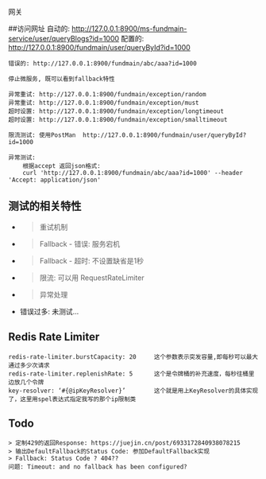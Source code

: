 网关

##访问网址
    自动的: http://127.0.0.1:8900/ms-fundmain-service/user/queryBlogs?id=1000
    配置的: http://127.0.0.1:8900/fundmain/user/queryById?id=1000

    错误的: http://127.0.0.1:8900/fundmain/abc/aaa?id=1000

    停止微服务, 既可以看到fallback特性

    异常重试: http://127.0.0.1:8900/fundmain/exception/random
    异常重试: http://127.0.0.1:8900/fundmain/exception/must
    超时设置: http://127.0.0.1:8900/fundmain/exception/longtimeout
    超时设置: http://127.0.0.1:8900/fundmain/exception/smalltimeout
    
    限流测试: 使用PostMan  http://127.0.0.1:8900/fundmain/user/queryById?id=1000

    异常测试:
        根据accept 返回json格式:
        curl 'http://127.0.0.1:8900/fundmain/abc/aaa?id=1000' --header 'Accept: application/json'

    

## 测试的相关特性
* > 重试机制
* > Fallback - 错误: 服务宕机 
* > Fallback - 超时: 不设置缺省是1秒
* > 限流: 可以用 RequestRateLimiter  
* > 异常处理
* 错误过多: 未测试...

## Redis Rate Limiter
    redis-rate-limiter.burstCapacity: 20     这个参数表示突发容量,即每秒可以最大通过多少次请求
    redis-rate-limiter.replenishRate: 5      这个是令牌桶的补充速度，每秒往桶里边放几个令牌
    key-resolver: ‘#{@ipKeyResolver}’        这个就是用上KeyResolver的具体实现了，这里用spel表达式指定我写的那个ip限制类


## Todo
    > 定制429的返回Response: https://juejin.cn/post/6933172840938078215
    > 输出DefaultFallback的Status Code: 参加DefaultFallback实现
    > Fallback: Status Code ? 404??
    问题: Timeout: and no fallback has been configured?
